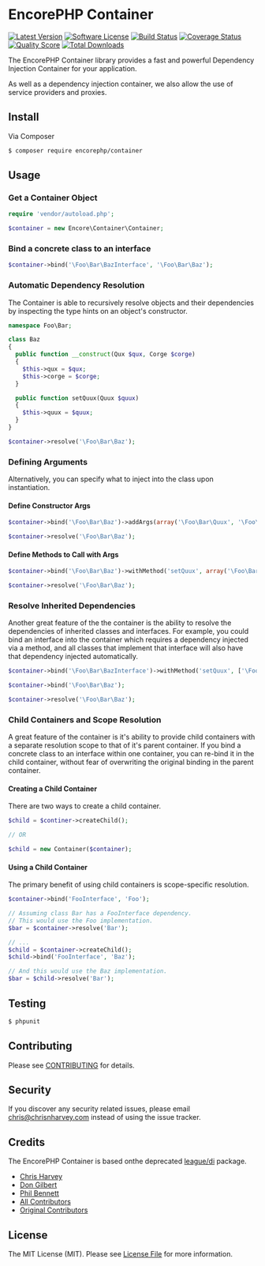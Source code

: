 # EncorePHP Container

[![Latest Version](https://img.shields.io/github/release/encorephp/container.svg?style=flat-square)](https://github.com/encorephp/container/releases)
[![Software License](https://img.shields.io/badge/license-MIT-brightgreen.svg?style=flat-square)](LICENSE.md)
[![Build Status](https://img.shields.io/travis/encorephp/container/master.svg?style=flat-square)](https://travis-ci.org/encorephp/container)
[![Coverage Status](https://img.shields.io/scrutinizer/coverage/g/encorephp/container.svg?style=flat-square)](https://scrutinizer-ci.com/g/encorephp/container/code-structure)
[![Quality Score](https://img.shields.io/scrutinizer/g/encorephp/container.svg?style=flat-square)](https://scrutinizer-ci.com/g/encorephp/container)
[![Total Downloads](https://img.shields.io/packagist/encorephp/container.svg?style=flat-square)](https://packagist.org/packages/encorephp/container)

The EncorePHP Container library provides a fast and powerful Dependency Injection Container for your application.

As well as a dependency injection container, we also allow the use of service providers
and proxies.

## Install

Via Composer

``` bash
$ composer require encorephp/container
```

## Usage

### Get a Container Object
```php
require 'vendor/autoload.php';

$container = new Encore\Container\Container;
```

### Bind a concrete class to an interface
```php
$container->bind('\Foo\Bar\BazInterface', '\Foo\Bar\Baz');
```

### Automatic Dependency Resolution

The Container is able to recursively resolve objects and their dependencies by inspecting the type hints on an object's constructor.
```php
namespace Foo\Bar;

class Baz
{
  public function __construct(Qux $qux, Corge $corge)
  {
    $this->qux = $qux;
    $this->corge = $corge;
  }

  public function setQuux(Quux $quux)
  {
    $this->quux = $quux;
  }
}

$container->resolve('\Foo\Bar\Baz');
```

### Defining Arguments

Alternatively, you can specify what to inject into the class upon instantiation.

#### Define Constructor Args
```php
$container->bind('\Foo\Bar\Baz')->addArgs(array('\Foo\Bar\Quux', '\Foo\Bar\Corge'));

$container->resolve('\Foo\Bar\Baz');
```

#### Define Methods to Call with Args
```php
$container->bind('\Foo\Bar\Baz')->withMethod('setQuux', array('\Foo\Bar\Quux'));

$container->resolve('\Foo\Bar\Baz');
```

### Resolve Inherited Dependencies

Another great feature of the the container is the ability to resolve the dependencies
of inherited classes and interfaces. For example, you could bind an interface into the
container which requires a dependency injected via a method, and all classes that implement
that interface will also have that dependency injected automatically.
```php
$container->bind('\Foo\Bar\BazInterface')->withMethod('setQuux', ['\Foo\Bar\Quux']);

$container->bind('\Foo\Bar\Baz');

$container->resolve('\Foo\Bar\Baz');
```

### Child Containers and Scope Resolution

A great feature of the container is it's ability to provide child containers with a separate resolution scope to that of it's parent container. If you bind a concrete class to an interface within one container, you can re-bind it in the child container, without fear of overwriting the original binding in the parent container.

#### Creating a Child Container

There are two ways to create a child container.
```php
$child = $continer->createChild();

// OR

$child = new Container($container);
```

#### Using a Child Container

The primary benefit of using child containers is scope-specific resolution.
```php
$container->bind('FooInterface', 'Foo');

// Assuming class Bar has a FooInterface dependency.
// This would use the Foo implementation.
$bar = $container->resolve('Bar');

// ...
$child = $container->createChild();
$child->bind('FooInterface', 'Baz');

// And this would use the Baz implementation.
$bar = $child->resolve('Bar');
```

## Testing

``` bash
$ phpunit
```

## Contributing

Please see [CONTRIBUTING](CONTRIBUTING.md) for details.

## Security

If you discover any security related issues, please email chris@chrisnharvey.com instead of using the issue tracker.

## Credits

The EncorePHP Container is based onthe deprecated [league/di](https:/github.com/thephpleague/di)
package.

- [Chris Harvey](https://github.com/chrisnharvey)
- [Don Gilbert](https://github.com/dongilbert)
- [Phil Bennett](https://twitter.com/philipobenito)
- [All Contributors](../../contributors)
- [Original Contributors](https://github.com/thephpleague/di/contributors)

## License

The MIT License (MIT). Please see [License File](LICENSE.md) for more information.
